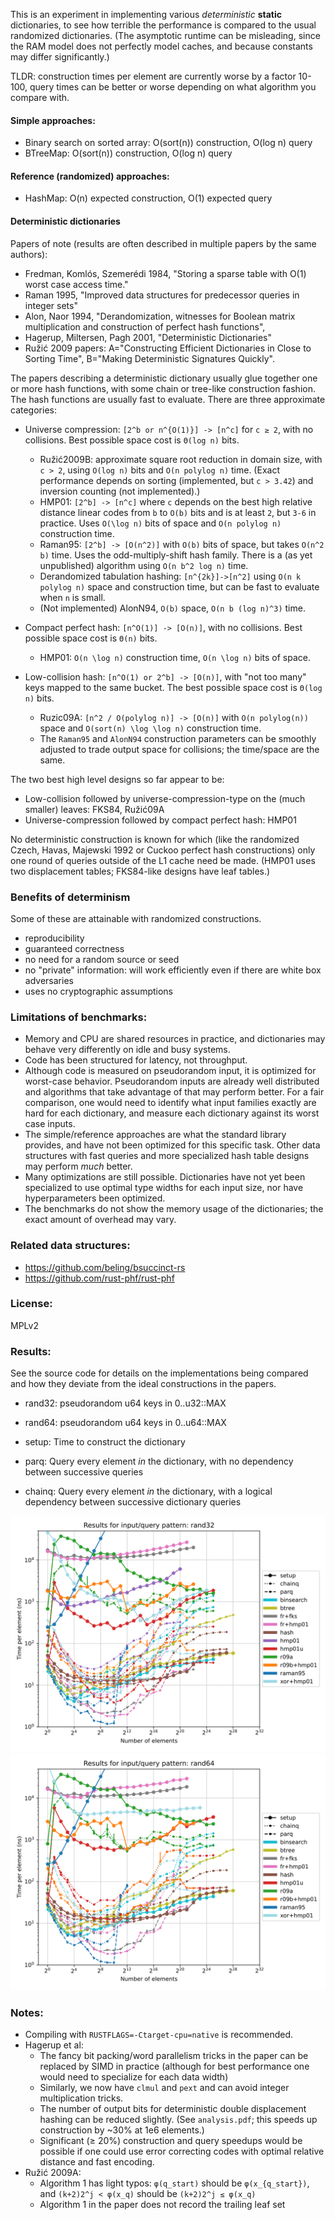This is an experiment in implementing various _deterministic_ **static**
dictionaries, to see how terrible the performance is compared to the usual
randomized dictionaries. (The asymptotic runtime can be misleading, since the
RAM model does not perfectly model caches, and because constants may differ
significantly.)

TLDR: construction times per element are currently worse by a factor 10-100,
query times can be better or worse depending on what algorithm you compare with.

#### Simple approaches:

- Binary search on sorted array: O(sort(n)) construction, O(log n) query
- BTreeMap: O(sort(n)) construction, O(log n) query

#### Reference (randomized) approaches:

- HashMap: O(n) expected construction, O(1) expected query

#### Deterministic dictionaries

Papers of note (results are often described in multiple papers by the same
authors):

- Fredman, Komlós, Szemerédi 1984, "Storing a sparse table with O(1) worst case
  access time."
- Raman 1995, "Improved data structures for predecessor queries in integer sets"
- Alon, Naor 1994, "Derandomization, witnesses for Boolean matrix multiplication
  and construction of perfect hash functions",
- Hagerup, Miltersen, Pagh 2001, "Deterministic Dictionaries"
- Ružić 2009 papers: A="Constructing Efficient Dictionaries in Close to Sorting
  Time", B="Making Deterministic Signatures Quickly".

The papers describing a deterministic dictionary usually glue together one or
more hash functions, with some chain or tree-like construction fashion. The hash
functions are usually fast to evaluate. There are three approximate categories:

- Universe compression: `[2^b or n^{O(1)}] -> [n^c]` for `c ≥ 2`, with no
  collisions. Best possible space cost is `Θ(log n)` bits.

  - Ružić2009B: approximate square root reduction in domain size, with `c > 2`,
    using `O(log n)` bits and `O(n polylog n)` time. (Exact performance depends
    on sorting (implemented, but `c > 3.42`) and inversion counting (not
    implemented).)
  - HMP01: `[2^b] -> [n^c]` where `c` depends on the best high relative distance
    linear codes from `b` to `O(b)` bits and is at least `2`, but `3-6` in
    practice. Uses `O(\log n)` bits of space and `O(n polylog n)` construction
    time.
  - Raman95: `[2^b] -> [O(n^2)]` with `O(b)` bits of space, but takes `O(n^2 b)`
    time. Uses the odd-multiply-shift hash family. There is a (as yet
    unpublished) algorithm using `O(n b^2 log n)` time.
  - Derandomized tabulation hashing: `[n^{2k}]->[n^2]` using `O(n k polylog n)`
    space and construction time, but can be fast to evaluate when `n` is small.
  - (Not implemented) AlonN94, `O(b)` space, `O(n b (log n)^3)` time.

- Compact perfect hash: `[n^O(1)] -> [O(n)]`, with no collisions. Best possible
  space cost is `Θ(n)` bits.

  - HMP01: `O(n \log n)` construction time, `O(n \log n)` bits of space.

- Low-collision hash: `[n^O(1) or 2^b] -> [O(n)]`, with "not too many" keys
  mapped to the same bucket. The best possible space cost is `Θ(log n)` bits.

  - Ruzic09A: `[n^2 / O(polylog n)] -> [O(n)]` with `O(n polylog(n))` space and
    `O(sort(n) \log \log n)` construction time.
  - The `Raman95` and `AlonN94` construction parameters can be smoothly adjusted
    to trade output space for collisions; the time/space are the same.

The two best high level designs so far appear to be:

- Low-collision followed by universe-compression-type on the (much smaller)
  leaves: FKS84, Ružić09A
- Universe-compression followed by compact perfect hash: HMP01

No deterministic construction is known for which (like the randomized Czech,
Havas, Majewski 1992 or Cuckoo perfect hash constructions) only one round of
queries outside of the L1 cache need be made. (HMP01 uses two displacement
tables; FKS84-like designs have leaf tables.)

### Benefits of determinism

Some of these are attainable with randomized constructions.

- reproducibility
- guaranteed correctness
- no need for a random source or seed
- no "private" information: will work efficiently even if there are white box
  adversaries
- uses no cryptographic assumptions

### Limitations of benchmarks:

- Memory and CPU are shared resources in practice, and dictionaries may behave
  very differently on idle and busy systems.
- Code has been structured for latency, not throughput.
- Although code is measured on pseudorandom input, it is optimized for
  worst-case behavior. Pseudorandom inputs are already well distributed and
  algorithms that take advantage of that may perform better. For a fair
  comparison, one would need to identify what input families exactly are hard
  for each dictionary, and measure each dictionary against its worst case
  inputs.
- The simple/reference approaches are what the standard library provides, and
  have not been optimized for this specific task. Other data structures with
  fast queries and more specialized hash table designs may perform _much_
  better.
- Many optimizations are still possible. Dictionaries have not yet been
  specialized to use optimal type widths for each input size, nor have
  hyperparameters been optimized.
- The benchmarks do not show the memory usage of the dictionaries; the exact
  amount of overhead may vary.

### Related data structures:

- https://github.com/beling/bsuccinct-rs
- https://github.com/rust-phf/rust-phf

### License:

MPLv2

### Results:

See the source code for details on the implementations being compared and how
they deviate from the ideal constructions in the papers.

- rand32: pseudorandom u64 keys in 0..u32::MAX

- rand64: pseudorandom u64 keys in 0..u64::MAX

- setup: Time to construct the dictionary

- parq: Query every element _in_ the dictionary, with no dependency between
  successive queries

- chainq: Query every element _in_ the dictionary, with a logical dependency
  between successive dictionary queries

![rand32 results](rand32.svg) ![rand64 results](rand64.svg)

### Notes:

- Compiling with `RUSTFLAGS=-Ctarget-cpu=native` is recommended.
- Hagerup et al:
  - The fancy bit packing/word parallelism tricks in the paper can be replaced
    by SIMD in practice (although for best performance one would need to
    specialize for each data width)
  - Similarly, we now have `clmul` and `pext` and can avoid integer
    multiplication tricks.
  - The number of output bits for deterministic double displacement hashing can
    be reduced slightly. (See `analysis.pdf`; this speeds up construction by
    ~30% at 1e6 elements.)
  - Significant (≥ 20%) construction and query speedups would be possible if one
    could use error correcting codes with optimal relative distance and fast
    encoding.
- Ružić 2009A:
  - Algorithm 1 has light typos: `φ(q_start)` should be `φ(x_{q_start})`, and
    `(k+2)2^j < φ(x_q)` should be `(k+2)2^j ≤ φ(x_q)`
  - Algorithm 1 in the paper does not record the trailing leaf set
